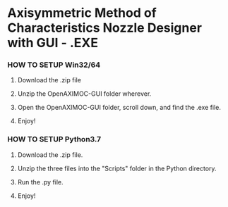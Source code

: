 # Axisymmetric Method of Characteristics Nozzle Designer with GUI - .EXE

### HOW TO SETUP Win32/64

1. Download the .zip file

2. Unzip the OpenAXIMOC-GUI folder wherever.

3. Open the OpenAXIMOC-GUI folder, scroll down, and find the .exe file.

4. Enjoy!


### HOW TO SETUP Python3.7

1. Download the .zip file.

2. Unzip the three files into the "Scripts" folder in the Python directory.

3. Run the .py file.

4. Enjoy!
